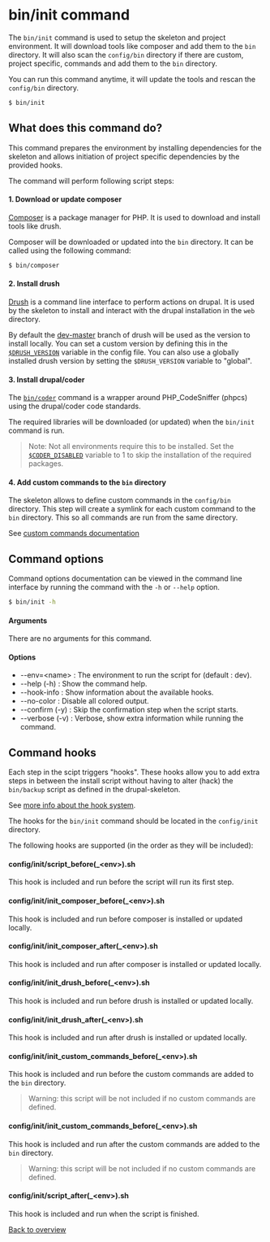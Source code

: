 # bin/init command
The `bin/init` command is used to setup the skeleton and project environment.
It will download tools like composer and add them to the `bin` directory. It
will also scan the `config/bin` directory if there are custom, project specific,
commands and add them to the `bin` directory.

You can run this command anytime, it will update the tools and rescan the
`config/bin` directory.

```bash
$ bin/init
```



## What does this command do?
This command prepares the environment by installing dependencies for the
skeleton and allows initiation of project specific dependencies by the provided
hooks.

The command will perform following script steps:

#### 1. Download or update composer
[Composer][link-composer] is a package manager for PHP. It is used to download
and install tools like drush.

Composer will be downloaded or updated into the `bin` directory. It can be
called using the following command:

```bash
$ bin/composer
```

#### 2. Install drush
[Drush][link-drush] is a command line interface to perform actions on drupal. It
is used by the skeleton to install and interact with the drupal installation in
the `web` directory.

By default the [dev-master][link-drush-master] branch of drush will be used as
the version to install locally. You can set a custom version by defining this in
the [`$DRUSH_VERSION`][link-config-config-drush-version] variable in the config
file. You can also use a globally installed drush version by setting the
`$DRUSH_VERSION` variable to "global".


#### 3. Install drupal/coder
The [`bin/coder`][link-command-coder] command is a wrapper around
PHP_CodeSniffer (phpcs) using the drupal/coder code standards.

The required libraries will be downloaded (or updated) when the `bin/init`
command is run.

> Note: Not all environments require this to be installed. Set the
> [`$CODER_DISABLED`][link-config-config-coder-disabled] variable to 1 to skip
> the installation of the required packages.


#### 4. Add custom commands to the `bin` directory
The skeleton allows to define custom commands in the `config/bin` directory.
This step will create a symlink for each custom command to the `bin` directory.
This so all commands are run from the same directory.

See [custom commands documentation][link-config-bin]



## Command options
Command options documentation can be viewed in the command line interface by
running the command with the `-h` or `--help` option.

```bash
$ bin/init -h
```

#### Arguments
There are no arguments for this command.

#### Options
- --env=\<name\> : The environment to run the script for (default : dev).
- --help (-h) : Show the command help.
- --hook-info : Show information about the available hooks.
- --no-color : Disable all colored output.
- --confirm (-y) : Skip the confirmation step when the script starts.
- --verbose (-v) : Verbose, show extra information while running the command.


## Command hooks
Each step in the scipt triggers "hooks". These hooks allow you to add extra
steps in between the install script without having to alter (hack) the
`bin/backup` script as defined in the drupal-skeleton.

See [more info about the hook system][link-hooks].

The hooks for the `bin/init` command should be located in the
`config/init` directory.

The following hooks are supported (in the order as they will be included):


#### config/init/script_before(_\<env\>).sh
This hook is included and run before the script will run its first step.

#### config/init/init_composer_before(_\<env\>).sh
This hook is included and run before composer is installed or updated locally.

#### config/init/init_composer_after(_\<env\>).sh
This hook is included and run after composer is installed or updated locally.

#### config/init/init_drush_before(_\<env\>).sh
This hook is included and run before drush is installed or updated locally.

#### config/init/init_drush_after(_\<env\>).sh
This hook is included and run after drush is installed or updated locally.

#### config/init/init_custom_commands_before(_\<env\>).sh
This hook is included and run before the custom commands are added to the `bin`
directory.

> Warning: this script will be not included if no custom commands are defined.

#### config/init/init_custom_commands_before(_\<env\>).sh
This hook is included and run after the custom commands are added to the `bin`
directory.

> Warning: this script will be not included if no custom commands are defined.

#### config/init/script_after(_\<env\>).sh
This hook is included and run when the script is finished.



[Back to overview][link-overview]



[link-hooks]: hooks.md
[link-config-bin]: config-bin.sh
[link-composer]: https://getcomposer.org
[link-drush]: https://github.com/drush-ops/drush
[link-drush-master]: https://github.com/drush-ops/drush/tree/master
[link-config-config-drush-version]: config-config.md#drush-version
[link-command-coder]: command-drupal-coder.md
[link-config-config-coder-disabled]: config-config.md#coder

[link-overview]: README.md

